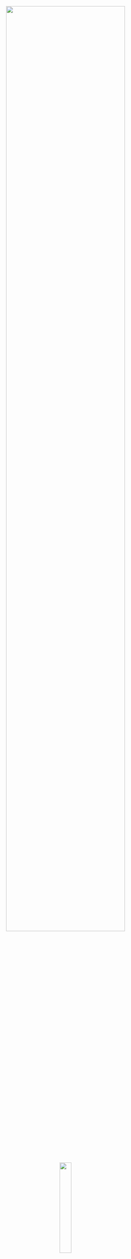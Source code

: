 <div align="center">
<img width="80%" src= "https://readme-typing-svg.demolab.com?font=Fira+Code&size=35&pause=1200&color=ffffff&center=true&width=435&lines=valentia">
</div>

<div align="center">
   <img width="25%" src="https://komarev.com/ghpvc/?username=valentias&color=070000">
</div>

#

<div align="center">
  <img src="https://lanyard.kyrie25.me/api/1198674796255395941?decoration=true&useDisplayName=true&animationDuration=2s&waveColor=7ea1f3&imgStyle=square&imgBorderRadius=16px&&bg=DD272700&idleMessage=Nothingness" width="100%" style="vertical-align: top;">
